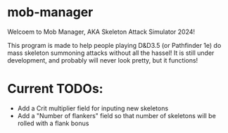 # mob-manager
Welcoem to Mob Manager, AKA Skeleton Attack Simulator 2024!

This program is made to help people playing D&D3.5 (or Pathfinder 1e) do mass skeleton summoning attacks without all the hassel! It is still under development, and probably will never look pretty, but it functions! 

# Current TODOs:
- Add a Crit multiplier field for inputing new skeletons
- Add a "Number of flankers" field so that number of skeletons will be rolled with a flank bonus
